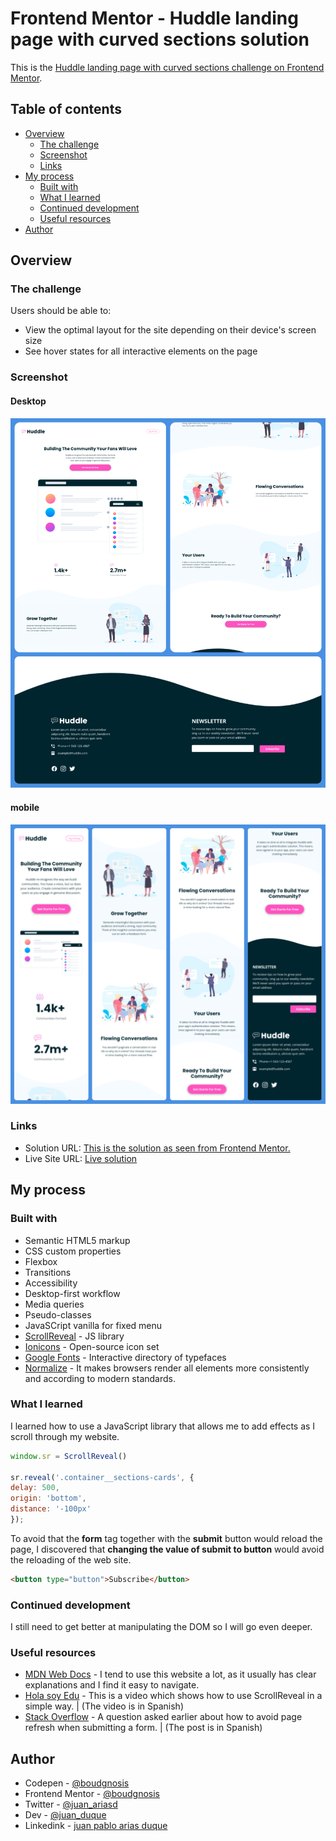 # Frontend Mentor - Huddle landing page with curved sections solution

This is the [Huddle landing page with curved sections challenge on Frontend Mentor](https://www.frontendmentor.io/challenges/huddle-landing-page-with-curved-sections-5ca5ecd01e82137ec91a50f2).

## Table of contents

- [Overview](#overview)
  - [The challenge](#the-challenge)
  - [Screenshot](#screenshot)
  - [Links](#links)
- [My process](#my-process)
  - [Built with](#built-with)
  - [What I learned](#what-i-learned)
  - [Continued development](#continued-development)
  - [Useful resources](#useful-resources)
- [Author](#author)

## Overview

### The challenge

Users should be able to:

- View the optimal layout for the site depending on their device's screen size
- See hover states for all interactive elements on the page

### Screenshot

#### Desktop

![Screenshot of a landing page in desktop mode](./desktop.jpg)

#### mobile

![Screenshot of a landing page in mobile mode](./mobile.jpg)

### Links

- Solution URL: [This is the solution as seen from Frontend Mentor.](https://www.frontendmentor.io/solutions/javascriptlibrary-flexbox-desktopfirst-mediaqueries-3U5vRE_3NL)
- Live Site URL: [Live solution](https://boudgnosis.github.io/huddle-landing-page-with-curved-sections/)

## My process

### Built with

- Semantic HTML5 markup
- CSS custom properties
- Flexbox
- Transitions
- Accessibility
- Desktop-first workflow
- Media queries
- Pseudo-classes
- JavaSCript vanilla for fixed menu
- [ScrollReveal](https://scrollrevealjs.org/) - JS library
- [Ionicons](https://ionic.io/ionicons) - Open-source icon set
- [Google Fonts](https://fonts.google.com/) - Interactive directory of typefaces
- [Normalize](https://necolas.github.io/normalize.css/) - It makes browsers render all elements more consistently and according to modern standards.

### What I learned

I learned how to use a JavaScript library that allows me to add effects as I scroll through my website.

```javascript
window.sr = ScrollReveal()

sr.reveal('.container__sections-cards', {
delay: 500,
origin: 'bottom',
distance: '-100px'
});
```

To avoid that the **form** tag together with the **submit** button would reload the page, I discovered that **changing the value of submit to button** would avoid the reloading of the web site.

```html
<button type="button">Subscribe</button>
```

### Continued development

I still need to get better at manipulating the DOM so I will go even deeper.

### Useful resources

- [MDN Web Docs](https://developer.mozilla.org/es/) - I tend to use this website a lot, as it usually has clear explanations and I find it easy to navigate.
- [Hola soy Edu](https://youtu.be/bs6WPzeCF7I) - This is a video which shows how to use ScrollReveal in a simple way. | (The video is in Spanish)
- [Stack Overflow](https://es.stackoverflow.com/questions/71301/evitar-refresco-de-p%C3%A1gina-al-enviar-formulario) - A question asked earlier about how to avoid page refresh when submitting a form. | (The post is in Spanish)

## Author

- Codepen - [@boudgnosis](https://codepen.io/boudgnosis)
- Frontend Mentor - [@boudgnosis](https://www.frontendmentor.io/profile/boudgnosis)
- Twitter - [@juan_ariasd](https://twitter.com/juan_ariasd)
- Dev - [@juan_duque](https://dev.to/juan_duque)
- Linkedink - [juan pablo arias duque](https://www.linkedin.com/in/jpariasduque/)
